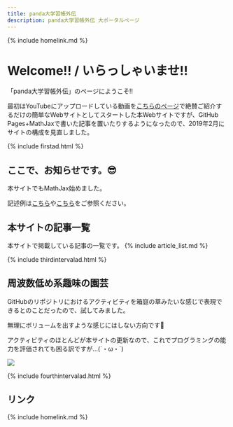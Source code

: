 ```yaml
---
title: panda大学習帳外伝
description: panda大学習帳外伝 大ポータルページ
---
```

{% include homelink.md %}

# Welcome!! / いらっしゃいませ!!
「panda大学習帳外伝」のページにようこそ!!

最初はYouTubeにアップロードしている動画を[こちらのページ](https://sidestory.pandanote.info/youtube.html)で絶賛ご紹介するだけの簡単なWebサイトとしてスタートした本Webサイトですが、GitHub Pages+MathJaxで書いた記事を置いたりするようになったので、2019年2月にサイトの構成を見直しました。

{% include firstad.html %}

## ここで、お知らせです。😎
本サイトでもMathJax始めました。

記述例は[こちら](https://sidestory.pandanote.info/3657bis.html)や[こちら](https://sidestory.pandanote.info/3810bis.html)をご参照ください。

## 本サイトの記事一覧
本サイトで掲載している記事の一覧です。
{% include article_list.md %}

{% include thirdintervalad.html %}

## 周波数低め系趣味の園芸
GitHubのリポジトリにおけるアクティビティを箱庭の草みたいな感じで表現できるとのことだったので、試してみました。

無理にボリュームを出すような感じにはしない方向です🐼

アクティビティのほとんどが本サイトの更新なので、これでプログラミングの能力を評価されても困る訳ですが…(´・ω・`)

<img src="https://grass-graph.moshimo.works/images/pandanote-info.png">

{% include fourthintervalad.html %}

## リンク
{% include homelink.md %}
